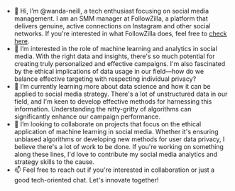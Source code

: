 - 👋 Hi, I’m @wanda-neill, a tech enthusiast focusing on social media management. I am an SMM manager at FollowZilla, a platform that delivers genuine, active connections on Instagram and other social networks. If you're interested in what FollowZilla does, feel free to <a href="https://followzilla.net/">check here</a>.
- 👀 I’m interested in the role of machine learning and analytics in social media. With the right data and insights, there's so much potential for creating truly personalized and effective campaigns. I'm also fascinated by the ethical implications of data usage in our field—how do we balance effective targeting with respecting individual privacy?
- 🌱 I’m currently learning more about data science and how it can be applied to social media strategy. There's a lot of unstructured data in our field, and I'm keen to develop effective methods for harnessing this information. Understanding the nitty-gritty of algorithms can significantly enhance our campaign performance.
- 💞️ I’m looking to collaborate on projects that focus on the ethical application of machine learning in social media. Whether it's ensuring unbiased algorithms or developing new methods for user data privacy, I believe there's a lot of work to be done. If you're working on something along these lines, I'd love to contribute my social media analytics and strategy skills to the cause.
- 📫 Feel free to reach out if you're interested in collaboration or just a good tech-oriented chat. Let's innovate together!

<!---
wanda-neill/wanda-neill is a ✨ special ✨ repository because its `README.md` (this file) appears on your GitHub profile.
You can click the Preview link to take a look at your changes.
--->
